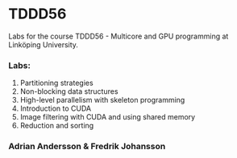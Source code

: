 # TDDD56

Labs for the course TDDD56 - Multicore and GPU programming at Linköping University.

### Labs:
1. Partitioning strategies
2. Non-blocking data structures
3. High-level parallelism with skeleton programming
4. Introduction to CUDA
5. Image filtering with CUDA and using shared memory
6. Reduction and sorting

### Adrian Andersson & Fredrik Johansson

